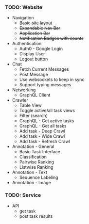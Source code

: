 

### TODO: Website

* Navigation
  * ~~Basic site layout~~
  * ~~Expandable Nav Bar~~
  * ~~Application Bar~~
  * ~~Notification Badges with counts~~
* Authentication
  * Auth0 - Google Login
  * Display User
  * Logout button
* Chat
  * Fetch Current Messages
  * Post Message
  * Use websockets to keep in sync
  * Support typing messages
* Networking
  * GraphQL Client
* Crawler
  * Table View
  * Toggle active/all task views
  * Filter (search)
  * GraphQL - Get active tasks
  * GraphQL - Get all tasks
  * Add task - Deep Crawl
  * Add task - Wide Crawl
  * Add task - Refresh Crawl
* Annotation - General
  * Basic Task Interface
  * Classification
  * Pairwise Ranking
  * Listwise Ranking
* Annotation - Text
  * Sequence Labeling
* Annotation - Image


### TODO: Service  

* API
  * get task
  * post task results  
